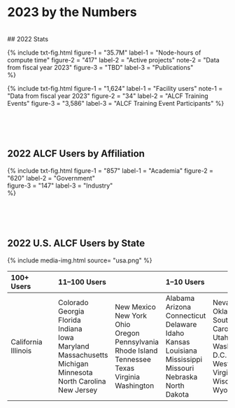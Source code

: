 # 2023 by the Numbers



<br>
## 2022 Stats

{%	include txt-fig.html 
  	figure-1 = "35.7M"
	label-1 = "Node-hours of compute time"
	figure-2 = "417"
	label-2 = "Active projects"
	note-2 = "Data from fiscal year 2023"
	figure-3 = "TBD"
	label-3 = "Publications"	
%}

{%	include txt-fig.html 
	figure-1 = "1,624"
	label-1 = "Facility users"
	note-1 = "Data from fiscal year 2023"
	figure-2 = "34"
	label-2 = "ALCF Training Events"
	figure-3 = "3,586"
	label-3 = "ALCF Training Event Participants"
%}


<br><br><br>
## 2022 ALCF Users by Affiliation

{%	include txt-fig.html 
	  	figure-1 = "857"
		label-1 = "Academia"
		figure-2 = "620"
		label-2 = "Government"	
		figure-3 = "147"
		label-3 = "Industry"	
%}


<br><br><br>
## 2022 U.S. ALCF Users by State

{% include media-img.html
   source= "usa.png"
%}

| 100+ Users | &nbsp; | 11–100 Users | &nbsp; | 1–10 Users | &nbsp; |
|:--|:--|:--|:--|:--|:--|
| California <br> Illinois | &nbsp; | Colorado <br> Georgia <br> Florida <br> Indiana <br> Iowa <br> Maryland <br> Massachusetts <br> Michigan <br> Minnesota <br> North Carolina <br> New Jersey | New Mexico <br> New York <br> Ohio <br> Oregon <br> Pennsylvania <br> Rhode Island <br> Tennessee <br> Texas <br> Virginia <br> Washington | Alabama <br> Arizona <br> Connecticut <br> Delaware <br> Idaho <br> Kansas <br> Louisiana <br> Mississippi <br> Missouri <br> Nebraska <br> North Dakota | Nevada <br> Oklahoma <br> South Carolina <br> Utah <br> Washington D.C. <br> West Virginia <br> Wisconsin <br> Wyoming |











